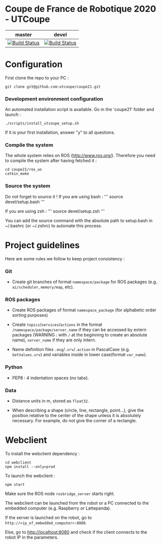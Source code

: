 Coupe de France de Robotique 2020 - UTCoupe
=======
|master|devel|
|------|-----|
| [![Build Status](https://travis-ci.org/utcoupe/coupe21.svg?branch=master)](https://travis-ci.org/utcoupe/coupe21) | [![Build Status](https://travis-ci.org/utcoupe/coupe21.svg?branch=devel)](https://travis-ci.org/utcoupe/coupe21) |

# Configuration

First clone the repo to your PC :
```
git clone git@github.com:utcoupe/coupe21.git
```

### Development environment configuration

An automated installation script is available. Go in the 'coupe21' folder and launch :
```
./scripts/install_utcoupe_setup.sh
```

If it is your first installation, answer "y" to all questions.

### Compile the system

The whole system relies on ROS (http://www.ros.org/). Therefore you need to compile the system after having fetched it :
```
cd coupe21/ros_ws
catkin_make
```

### Source the system

Do not forget to source it !
If you are using bash : 
'''
source devel/setup.bash
'''

If you are using zsh : 
'''
source devel/setup.zsh
'''

You can add the source command with the absolute path to setup.bash in ~/.bashrc (or ~/.zshrc) to automate this process.

# Project guidelines

Here are some rules we follow to keep project consistency :

### Git

- Create git branches of format `namespace/package` for ROS packages (e.g. `ai/scheduler`, `memory/map`, etc).

### ROS packages

- Create ROS packages of format `namespace_package` (for alphabetic order sorting purposes)

- Create `topics`/`services`/`actions` in the format `/namespace/package/server_name` if they can be accessed by extern packages (WARNING : with `/` at the beginning to create an absolute name), `server_name` if they are only intern.

- Name definition files `.msg`/`.srv`/`.action` in PascalCase (e.g. `GetValues.srv`) and variables inside in lower case(format `var_name`).

### Python

- PEP8 : 4 indentation spaces (no tabs).

### Data

- Distance units in m, stored as `float32`.

- When describing a shape (circle, line, rectangle, point...), give the position relative to the center of the shape unless it is absolutely necessary.  For example, do not give the corner of a rectangle.

# Webclient

To install the webclient dependency :
```
cd webclient
npm install --only=prod
```

To launch the webclient :
```
npm start
```

Make sure the ROS node `rosbridge_server` starts right.

The webclient can be launched from the robot or a PC connected to the embedded computer (e.g. Raspberry or Lattepanda).

If the server is launched on the robot, go to `http://<ip_of_embedded_computer>:8080`.

Else, go to [http://localhost:8080](http://localhost:8080) and check if the client connects to the robot IP in the parameters.
